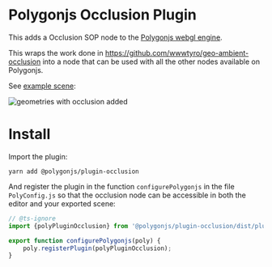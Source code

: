 # Polygonjs Occlusion Plugin

This adds a Occlusion SOP node to the [Polygonjs webgl engine](https://polygonjs.com).

This wraps the work done in https://github.com/wwwtyro/geo-ambient-occlusion into a node that can be used with all the other nodes available on Polygonjs.

See [example scene](https://github.com/polygonjs/example-plugin-occlusion):

![geometries with occlusion added](https://github.com/polygonjs/example-plugin-occlusion/blob/main/doc/occlusion_examples.jpg?raw=true)

# Install

Import the plugin:

`yarn add @polygonjs/plugin-occlusion`

And register the plugin in the function `configurePolygonjs` in the file `PolyConfig.js` so that the occlusion node can be accessible in both the editor and your exported scene:

```js
// @ts-ignore
import {polyPluginOcclusion} from '@polygonjs/plugin-occlusion/dist/plugin-occlusion.mjs';

export function configurePolygonjs(poly) {
	poly.registerPlugin(polyPluginOcclusion);
}
```
